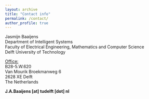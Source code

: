 ```yaml
---
layout: archive
title: "Contact info"
permalink: /contact/
author_profile: true
---
```


Jasmijn Baaijens\
Department of Intelligent Systems\
Faculty of Electrical Engineering, Mathematics and Computer Science\
Delft University of Technology

<u>Office:</u>\
B28-5.W.620\
Van Mourik Broekmanweg 6\
2628 XE Delft\
The Netherlands

**J.A.Baaijens [at] tudelft [dot] nl**
